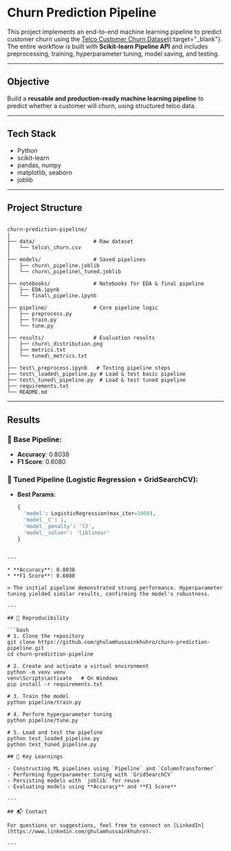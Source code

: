 #  Churn Prediction Pipeline

This project implements an end-to-end machine learning pipeline to predict customer churn using the [Telco Customer Churn Dataset](https://www.kaggle.com/blastchar/telco-customer-churn){:target="_blank"}. The entire workflow is built with **Scikit-learn Pipeline API** and includes preprocessing, training, hyperparameter tuning, model saving, and testing.

---

##  Objective

Build a **reusable and production-ready machine learning pipeline** to predict whether a customer will churn, using structured telco data.

---

##  Tech Stack

- Python
- scikit-learn
- pandas, numpy
- matplotlib, seaborn
- joblib

---

##  Project Structure

```

churn-prediction-pipeline/
│
├── data/                   # Raw dataset
│   └── telco\_churn.csv
│
├── models/                 # Saved pipelines
│   ├── churn\_pipeline.joblib
│   └── churn\_pipeline\_tuned.joblib
│
├── notebooks/              # Notebooks for EDA & final pipeline
│   ├── EDA.ipynb
│   └── final\_pipeline.ipynb
│
├── pipeline/               # Core pipeline logic
│   ├── preprocess.py
│   ├── train.py
│   └── tune.py
│
├── results/                # Evaluation results
│   ├── churn\_distribution.png
│   ├── metrics.txt
│   └── tuned\_metrics.txt
│
├── test\_preprocess.ipynb   # Testing pipeline steps
├── test\_loaded\_pipeline.py # Load & test basic pipeline
├── test\_tuned\_pipeline.py  # Load & test tuned pipeline
├── requirements.txt
└── README.md

````

---

##  Results

### 🔹 Base Pipeline:
- **Accuracy**: 0.8038
- **F1 Score**: 0.6080

### 🔹 Tuned Pipeline (Logistic Regression + GridSearchCV):
- **Best Params**:  
  ```python
  {
    'model': LogisticRegression(max_iter=1000),
    'model__C': 1,
    'model__penalty': 'l2',
    'model__solver': 'liblinear'
  }
````

---

* **Accuracy**: 0.8038  
* **F1 Score**: 0.6080  

> The initial pipeline demonstrated strong performance. Hyperparameter tuning yielded similar results, confirming the model's robustness.

---

## 🔁 Reproducibility

```bash
# 1. Clone the repository
git clone https://github.com/ghulamhussainkhuhro/churn-prediction-pipeline.git
cd churn-prediction-pipeline

# 2. Create and activate a virtual environment
python -m venv venv
venv\Scripts\activate   # On Windows
pip install -r requirements.txt

# 3. Train the model
python pipeline/train.py

# 4. Perform hyperparameter tuning
python pipeline/tune.py

# 5. Load and test the pipeline
python test_loaded_pipeline.py
python test_tuned_pipeline.py

## 📘 Key Learnings

- Constructing ML pipelines using `Pipeline` and `ColumnTransformer`  
- Performing hyperparameter tuning with `GridSearchCV`  
- Persisting models with `joblib` for reuse  
- Evaluating models using **Accuracy** and **F1 Score**  

---

## 📬 Contact

For questions or suggestions, feel free to connect on [LinkedIn](https://www.linkedin.com/ghulamhussainkhuhro).

---